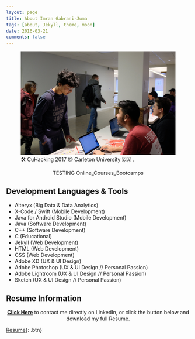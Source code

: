```yaml
---
layout: page
title: About Imran Gabrani-Juma
tags: [about, Jekyll, theme, moon]
date: 2016-03-21
comments: false
---
```


<figure>
	<img src="/assets/img/About_Me.png">
	<figcaption>🛠 CuHacking 2017 @ Carleton University 🇨🇦 .</figcaption>
</figure>

<center>TESTING Online_Courses_Bootcamps </center>


## Development Languages & Tools
* Alteryx (Big Data & Data Analytics)
* X-Code / Swift (Mobile Development)
* Java for Android Studio (Mobile Development)
* Java (Software Development)
* C++ (Software Development)
* C (Educational)
* Jekyll (Web Development)
* HTML (Web Development)
* CSS (Web Development)
* Adobe XD (UX & UI Design)
* Adobe Photoshop (UX & UI Design // Personal Passion)
* Adobe Lightroom (UX & UI Design // Personal Passion)
* Sketch (UX & UI Design // Personal Passion)

## Resume Information

<center><a href="https://www.linkedin.com/in/imran-juma-939173129/"><b>Click Here</b></a> to contact me directly on LinkedIn, or click the button below and download my full Resume.</center>

[Resume](https://drive.google.com/file/d/1pMgzb8YlLdYMvf3GXtvw3ClWREFcc9r9/view?usp=sharing){: .btn}
